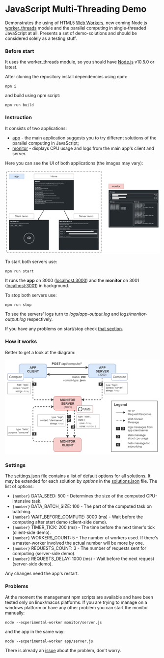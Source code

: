 # JavaScript Multi-Threading Demo
Demonstrates the using of HTML5 [Web Workers](https://developer.mozilla.org/en-US/docs/Web/API/Web_Workers_API/Using_web_workers), new coming Node.js [worker_threads](https://nodejs.org/api/worker_threads.html) module and the parallel computing in single-threaded JavaScript at all. Presents a set of demo-solutions and should be considered solely as a testing stuff.

### Before start
It uses the worker_threads module, so you should have [Node.js](https://nodejs.org) v10.5.0 or latest. 

After cloning the repository install dependencies using npm:
```shell
npm i
```

and build using npm script:
```shell
npm run build
```

### Instruction
It consists of two applications:
- [app](/app) - the main application suggests you to try different solutions of the parallel computing in JavaScript;
- [monitor](/monitor) - displays CPU usage and logs from the main app's client and server.

Here you can see the UI of both applications (the images may vary):

![ui-screens](/resources/ui-screens.png)

To start both servers use:
```shell
npm run start
```

It runs the **app** on 3000 ([localhost:3000](http://localhost:3000)) and the **monitor** on 3001 ([localhost:3001](http://localhost:3001)) in background.

To stop both servers use:
```shell
npm run stop
```

To see the servers' logs turn to *logs/app-output.log* and *logs/monitor-output.log* respectively.

If you have any problems on start/stop check [that section](#problems).

### How it works
Better to get a look at the diagram:

![block-diagram](/resources/block-diagram.png)

### Settings
The [settings.json](/app/settings.json) file contains a list of default options for all solutions. It may be extended for each solution by *options* in the [solutions.json](/app/solutions.json) file. The list of options:

- `{number}` DATA_SEED: 500 - Determines the size of the computed CPU-intensive task.
- `{number}` DATA_BATCH_SIZE: 100 - The part of the computed task on batching.
- `{number}` WAIT_BEFORE_COMPUTE: 3000 (ms) - Wait before the computing after start demo (client-side demo).
- `{number}` TIMER_TICK: 200 (ms) - The time before the next timer's tick (client-side demo).
- `{number}` WORKERS_COUNT: 5 - The number of workers used. If there's a master-worker involved the actual number will be more by one.
- `{number}` REQUESTS_COUNT: 3 - The number of requests sent for computing (server-side demo).
- `{number}` REQUESTS_DELAY: 1000 (ms) - Wait before the next request (server-side demo).

Any changes need the app's restart.

### Problems
At the moment the management npm scripts are available and have been tested only on linux/macos platforms. If you are trying to manage on a windows platform or have any other problem you can start the monitor manually:
```shell
node --experimental-worker monitor/server.js
```

and the app in the same way:
```shell
node --experimental-worker app/server.js
```

There is already an [issue](https://github.com/cerberus-ab/js-multi-threading-demo/issues/4) about the problem, don't worry.
